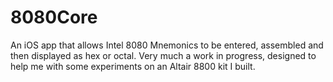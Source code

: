 #  8080Core

An iOS app that allows Intel 8080 Mnemonics to be entered, assembled and then displayed as hex or octal.
Very much a work in progress, designed to help me with some experiments on an Altair 8800 kit I built.

